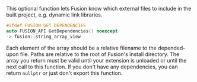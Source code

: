This optional function lets Fusion know which external files to include in the built project, e.g. dynamic link libraries.
```cpp
#ifdef FUSION_GET_DEPENDENCIES
auto FUSION_API GetDependencies() noexcept
-> fusion::string_array_view
```
Each element of the array should be a relative filename to the depended-upon file.
Paths are relative to the root of Fusion's install directory.
The array you return must be valid until your extension is unloaded or until the next call to this function.
If you don't have any dependencies, you can return `nullptr` or just don't export this function.

